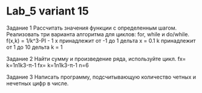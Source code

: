 # Lab_5 variant 15

Задание 1
Рассчитать значения функции с определенным шагом. Реализовать три варианта алгоритма для циклов: for, while и do/while. 
f(x,k) = 1/k^3-PI - 1    x принадлежит от -1 до 1 дельта x = 0.1    k принадлежит от 1 до 10 дельта k = 1

Задание 2
Найти сумму и произведение ряда, используйте цикл.
fx= k=1n1k3-π-1
fx= k=1n1k3-π-1
n=6

Задание 3
Написать программу, подсчитывающую количество четных и нечетных цифр в числе.

